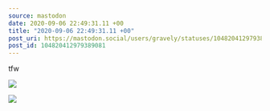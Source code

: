 ```yaml
---
source: mastodon
date: 2020-09-06 22:49:31.11 +00
title: "2020-09-06 22:49:31.11 +00"
post_uri: https://mastodon.social/users/gravely/statuses/104820412979389081
post_id: 104820412979389081
---
```

tfw


![](/images/104820412619271195.jpg)

![](/images/104820412817955838.jpg)


